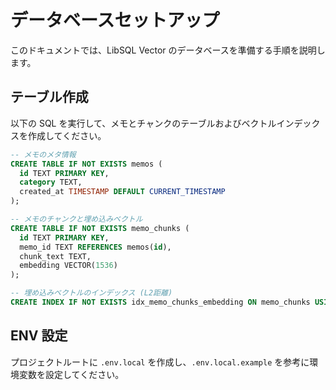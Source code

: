 # データベースセットアップ

このドキュメントでは、LibSQL Vector のデータベースを準備する手順を説明します。

## テーブル作成

以下の SQL を実行して、メモとチャンクのテーブルおよびベクトルインデックスを作成してください。

```sql
-- メモのメタ情報
CREATE TABLE IF NOT EXISTS memos (
  id TEXT PRIMARY KEY,
  category TEXT,
  created_at TIMESTAMP DEFAULT CURRENT_TIMESTAMP
);

-- メモのチャンクと埋め込みベクトル
CREATE TABLE IF NOT EXISTS memo_chunks (
  id TEXT PRIMARY KEY,
  memo_id TEXT REFERENCES memos(id),
  chunk_text TEXT,
  embedding VECTOR(1536)
);

-- 埋め込みベクトルのインデックス (L2距離)
CREATE INDEX IF NOT EXISTS idx_memo_chunks_embedding ON memo_chunks USING ivfflat (embedding vector_l2_ops) WITH (lists = 100);
```

## ENV 設定

プロジェクトルートに `.env.local` を作成し、`.env.local.example` を参考に環境変数を設定してください。